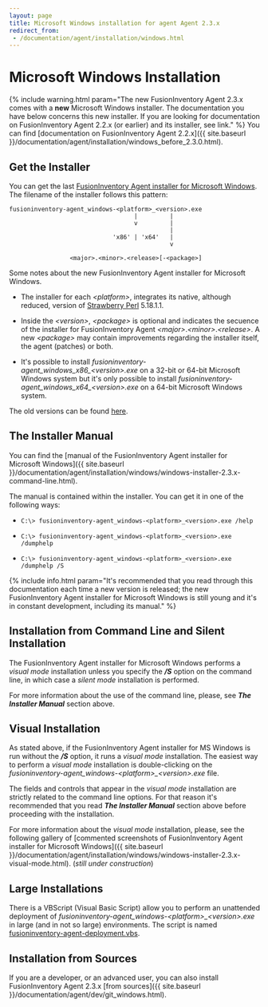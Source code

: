 ```yaml
---
layout: page
title: Microsoft Windows installation for agent Agent 2.3.x
redirect_from:
 - /documentation/agent/installation/windows.html
---
```


# Microsoft Windows Installation

{% include warning.html param="The new FusionInventory Agent 2.3.x comes with a <b>new</b> Microsoft Windows installer. The documentation you have below concerns this new installer. If you are looking for documentation on FusionInventory Agent 2.2.x (or earlier) and its installer, see link." %}
You can find [documentation on FusionInventory Agent 2.2.x]({{ site.baseurl }}/documentation/agent/installation/windows_before_2.3.0.html).


## Get the Installer



You can get the last [FusionInventory Agent installer for Microsoft Windows](https://github.com/fusioninventory/fusioninventory-agent/releases). The filename of the installer follows this pattern:



    fusioninventory-agent_windows-<platform>_<version>.exe
                                       |         |
                                       v         |
                                                 |
                                 'x86' | 'x64'   |
                                                 v
                                                  
                     <major>.<minor>.<release>[-<package>]



Some notes about the new FusionInventory Agent installer for Microsoft Windows.



* The installer for each *\<platform>*, integrates its native, although reduced, version of [Strawberry Perl](http://strawberryperl.com/ "http://strawberryperl.com/") 5.18.1.1.



* Inside the *\<version>*, *\<package>* is optional and indicates the secuence of the installer for FusionInventory Agent *\<major>*.*\<minor>*.*\<release>*. A new *\<package>* may contain improvements regarding the installer itself, the agent (patches) or both.



* It's possible to install *fusioninventory-agent_windows_x86_\<version>.exe* on a 32-bit or 64-bit Microsoft Windows system but it's only possible to install *fusioninventory-agent_windows_x64_\<version>.exe* on a 64-bit Microsoft Windows system.


The old versions can be found [here](http://forge.fusioninventory.org/projects/fusioninventory-agent-windows-installer/files "http://forge.fusioninventory.org/projects/fusioninventory-agent-windows-installer/files").


## The Installer Manual



You can find the [manual of the FusionInventory Agent installer for Microsoft Windows]({{ site.baseurl }}/documentation/agent/installation/windows/windows-installer-2.3.x-command-line.html).



The manual is contained within the installer. You can get it in one of the following ways:



* `C:\> fusioninventory-agent_windows-<platform>_<version>.exe /help`



* `C:\> fusioninventory-agent_windows-<platform>_<version>.exe /dumphelp`



* `C:\> fusioninventory-agent_windows-<platform>_<version>.exe /dumphelp /S`


{% include info.html param="It's recommended that you read through this documentation each time a new version is released; the new FusionInventory Agent installer for Microsoft Windows is still young and it's in constant development, including its manual." %}


## Installation from Command Line and Silent Installation



The FusionInventory Agent installer for Microsoft Windows performs a *visual mode* installation unless you specify the ***/S*** option on the command line, in which case a *silent mode* installation is performed.



For more information about the use of the command line, please, see ***The Installer Manual*** section above.



## Visual Installation



As stated above, if the FusionInventory Agent installer for MS Windows is run without the ***/S*** option, it runs a *visual mode* installation. The easiest way to perform a *visual mode* installation is double-clicking on the *fusioninventory-agent_windows-\<platform>_\<version>.exe* file.



The fields and controls that appear in the *visual mode* installation are strictly related to the command line options. For that reason it's recommended that you read ***The Installer Manual*** section above before proceeding with the installation.



For more information about the *visual mode* installation, please, see the following gallery of [commented screenshots of FusionInventory Agent installer for Microsoft Windows]({{ site.baseurl }}/documentation/agent/installation/windows/windows-installer-2.3.x-visual-mode.html). (*still under construction*)



## Large Installations


There is a VBScript (Visual Basic Script) allow you to perform an unattended deployment of 
*fusioninventory-agent_windows-\<platform>_\<version>.exe* in large (and in not so large) environments. 
The script is named 
[fusioninventory-agent-deployment.vbs](https://raw.github.com/fusioninventory/fusioninventory-agent/2.4.x/contrib/windows/fusioninventory-agent-deployment.vbs "https://raw.github.com/fusioninventory/fusioninventory-agent/2.4.x/contrib/windows/fusioninventory-agent-deployment.vbs").



## Installation from Sources



If you are a developer, or an advanced user, you can also install FusionInventory Agent 2.3.x [from sources]({{ site.baseurl }}/documentation/agent/dev/git_windows.html).



